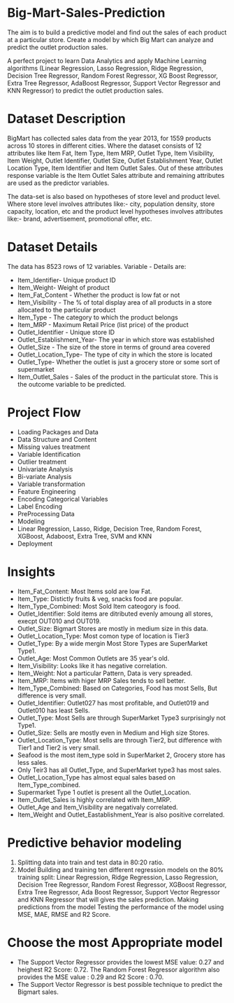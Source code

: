 # Big-Mart-Sales-Prediction
The aim is to build a predictive model and find out the sales of each product at a particular store. Create a model by which Big Mart can analyze and predict the outlet production sales.

A perfect project to learn Data Analytics and apply Machine Learning algorithms (Linear Regression, Lasso Regression, Ridge Regression, Decision Tree Regressor, Random Forest Regressor, XG Boost Regressor, Extra Tree Regressor, AdaBoost Regressor, Support Vector Regressor and KNN Regressor) to predict the outlet production sales.

# Dataset Description
BigMart has collected sales data from the year 2013, for 1559 products across 10 stores in different cities. Where the dataset consists of 12 attributes like Item Fat, Item Type, Item MRP, Outlet Type, Item Visibility, Item Weight, Outlet Identifier, Outlet Size, Outlet Establishment Year, Outlet Location Type, Item Identifier and Item Outlet Sales. Out of these attributes response variable is the Item Outlet Sales attribute and remaining attributes are used as the predictor variables.

The data-set is also based on hypotheses of store level and product level. Where store level involves attributes like:- city, population density, store capacity, location, etc and the product level hypotheses involves attributes like:- brand, advertisement, promotional offer, etc.

# Dataset Details

The data has 8523 rows of 12 variables. Variable - Details are:

* Item_Identifier- Unique product ID
* Item_Weight- Weight of product
* Item_Fat_Content - Whether the product is low fat or not
* Item_Visibility - The % of total display area of all products in a store allocated to the particular product
* Item_Type - The category to which the product belongs
* Item_MRP - Maximum Retail Price (list price) of the product
* Outlet_Identifier - Unique store ID
* Outlet_Establishment_Year- The year in which store was established
* Outlet_Size - The size of the store in terms of ground area covered
* Outlet_Location_Type- The type of city in which the store is located
* Outlet_Type- Whether the outlet is just a grocery store or some sort of supermarket
* Item_Outlet_Sales - Sales of the product in the particulat store. This is the outcome variable to be predicted.

# Project Flow

* Loading Packages and Data
* Data Structure and Content
* Missing values treatment
* Variable Identification
* Outlier treatment
* Univariate Analysis
* Bi-variate Analysis
* Variable transformation
* Feature Engineering
* Encoding Categorical Variables
* Label Encoding
* PreProcessing Data
* Modeling
* Linear Regression, Lasso, Ridge, Decision Tree, Random Forest, XGBoost, Adaboost, Extra Tree, SVM and KNN
* Deployment

# Insights

* Item_Fat_Content: Most Items sold are low Fat.
* Item_Type: Distictly fruits & veg, snacks food are popular.
* Item_Type_Combined: Most Sold Item cateogory is food.
* Outlet_Identifier: Sold items are ditributed evenly amoung all stores, execpt OUT010 and OUT019.
* Outlet_Size: Bigmart Stores are mostly in medium size in this data.
* Outlet_Location_Type: Most comon type of location is Tier3
* Outlet_Type: By a wide mergin Most Store Types are SuperMarket Type1.
* Outlet_Age: Most Common Outlets are 35 year's old.
* Item_Visibility: Looks like it has negative correlation.
* Item_Weight: Not a particular Pattern, Data is very spreaded.
* Item_MRP: Items with higer MRP Sales tends to sell better.
* Item_Type_Combined: Based on Categories, Food has most Sells, But difference is very small.
* Outlet_Identifier: Outlet027 has most profitable, and Outlet019 and Outlet010 has least Sells.
* Outlet_Type: Most Sells are through SuperMarket Type3 surprisingly not Type1.
* Outlet_Size: Sells are mostly even in Medium and High size Stores.
* Outlet_Location_Type: Most sells are through Tier2, but difference with Tier1 and Tier2 is very small.
* Seafood is the most item_type sold in SuperMarket 2, Grocery store has less sales.
* Only Teir3 has all Outlet_Type, and SuperMarket type3 has most sales.
* Outlet_Location_Type has almost equal sales based on Item_Type_combined.
* Supermarket Type 1 outlet is present all the Outlet_Location.
* Item_Outlet_Sales is highly correlated with Item_MRP.
* Outlet_Age and Item_Visibility are negativaly correlated.
* Item_Weight and Outlet_Eastablishment_Year is also positive correlated.


# Predictive behavior modeling

1. Splitting data into train and test data in 80:20 ratio.
2. Model Building and training ten different regression models on the 80% training split: Linear Regression, Ridge Regression, Lasso Regression, Decision Tree Regressor, Random Forest Regressor, XGBoost Regressor, Extra Tree Regressor, Ada Boost Regressor, Support Vector Regressor and KNN Regressor that will gives the sales prediction.
Making predictions from the model
Testing the performance of the model using MSE, MAE, RMSE and R2 Score.

# Choose the most Appropriate model

* The Support Vector Regressor provides the lowest MSE value: 0.27 and heighest R2 Score: 0.72. The Random Forest Regressor algorithm also provides the MSE value : 0.29 and R2 Score : 0.70.
* The Support Vector Regressor is best possible technique to predict the Bigmart sales.
